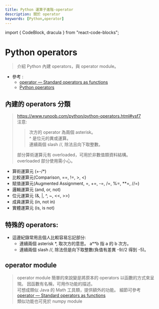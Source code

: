 ```yaml
---
title: Python 運算子進階-operator
description: 關於 operator
keywords: [Python,operator]
---
```

import { CodeBlock, dracula  } from "react-code-blocks";


# Python operators
> 介紹 Python 內建 operators，與 operator module。  

* 參考 : 
   * [operator — Standard operators as functions](https://docs.python.org/3/library/operator.html)
   * [Python operators](https://www.runoob.com/python/python-operators.html)  


## 內建的 operators 分類
> https://www.runoob.com/python/python-operators.html#ysf7  
> 注意:  
>> 次方的 operator 為兩個 asterisk。  
>> ^ 是位元的異或運算。  
>> 連續兩個 slash //, 除法且向下取整數。  
>
> 部分算術運算元有 overloaded，可用於非數值類資料結構。    
> overloaded 部分使用需小心。  
> 

* 算術運算元 (+-/*)
* 比較運算元(Comparison, ==, !=, &gt;, &lt;)
* 賦值運算元(Augmented Assignment, =, +=, -=, /=, %=, **=, //=) 
* 邏輯運算元 (and, or, not)
* 位元運算元 (&, |, ^, ~, &lt;&lt;, &gt;&gt;)
* 成員運算元 (in, not in)
* 實體運算元 (is, is not)

## 特殊的 operators:

* 這邊紀錄常用且個人比較容易忘記部分:  
   * 連續兩個 asterisk \*, 取次方的意思。 a\*\*b 指 a 的 b 次方。  
   * 連續兩個 slash //, 除法但是向下取整數(負值有差異 -9//2 得到 -5)。  


## operator module
>
> operator module 簡單的來說變是將原本的 operators 以函數的方式來呈現。 
> 因函數有名稱，可用作功能的描述。  
> 可想成類似 Java 的 Math 工具類，提供額外的功能。 
> 細節可參考 [operator — Standard operators as functions](https://docs.python.org/3/library/operator.html)  
> 類似功能也可見於 numpy module  